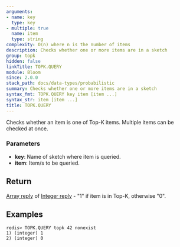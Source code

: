 ```yaml
---
arguments:
- name: key
  type: key
- multiple: true
  name: item
  type: string
complexity: O(n) where n is the number of items
description: Checks whether one or more items are in a sketch
group: topk
hidden: false
linkTitle: TOPK.QUERY
module: Bloom
since: 2.0.0
stack_path: docs/data-types/probabilistic
summary: Checks whether one or more items are in a sketch
syntax_fmt: TOPK.QUERY key item [item ...]
syntax_str: item [item ...]
title: TOPK.QUERY
---
```

Checks whether an item is one of Top-K items.
Multiple items can be checked at once.

### Parameters

* **key**: Name of sketch where item is queried.
* **item**: Item/s to be queried.

## Return

[Array reply](/docs/reference/protocol-spec#arrays) of [Integer reply](/docs/reference/protocol-spec#integers) - "1" if item is in Top-K, otherwise "0".

## Examples

```
redis> TOPK.QUERY topk 42 nonexist
1) (integer) 1
2) (integer) 0
```